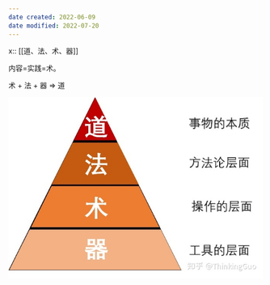 ```yaml
---
date created: 2022-06-09
date modified: 2022-07-20
---
```


x:: [[道、法、术、器]]

内容=实践=术。

术 + 法 + 器 => 道

![](Extras/Media/202206221852382.png)
